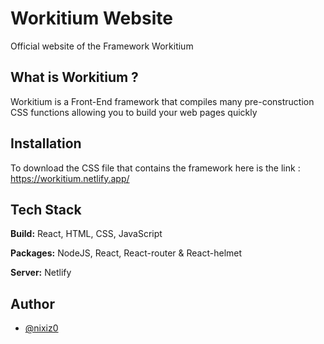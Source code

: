 
# Workitium Website
Official website of the Framework Workitium
## What is Workitium ?

Workitium is a Front-End framework that compiles many pre-construction CSS functions allowing you to build your web pages quickly
## Installation

To download the CSS file that contains the framework here is the link : https://workitium.netlify.app/
## Tech Stack

**Build:** React, HTML, CSS, JavaScript

**Packages:** NodeJS, React, React-router & React-helmet

**Server:** Netlify


## Author

- [@nixiz0](https://github.com/nixiz0)
